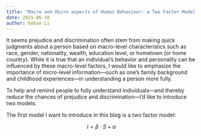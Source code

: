 ```yaml
---
title: "Macro and Micro aspects of Human Behaviour: a Two Factor Model and a Multi-Factor Model"
date: 2025-06-18
author: Kehan Li
---
```


It seems prejudice and discrimination often stem from making quick judgments about a person based on macro-level characteristics such as race, gender, nationality, wealth, education level, or hometown (or home country). While it is true that an individual’s behavior and personality can be influenced by these macro-level factors, I would like to emphasize the importance of micro-level information—such as one’s family background and childhood experiences—in understanding a person more fully.

To help and remind people to fully understand individuals—and thereby reduce the chances of prejudice and discrimination—I’d like to introduce two models.

The first model I want to introduce in this blog is a two factor model:

$$
I = \beta \cdot S + \alpha
$$
